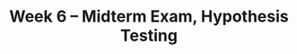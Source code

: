 ---
    title: Week 6 – Midterm Exam, Hypothesis Testing
    weekNumber: 6
    days:
      - date: 2022-2-7
        events:
          "**LEC 15**{: .label .label-lecture } [Hypothesis Testing](http://datahub.ucsd.edu/user-redirect/git-sync?repo=https://github.com/dsc-courses/dsc10-2022-wi&subPath=lectures/lec15/lecture.ipynb) [🎥](https://www.youtube.com/playlist?list=PLDNbnocpJUhb5cDzt-Ukg7LnymIlDSX_N)":
            "[Note 21](https://notes.dsc10.com/05-hypothesis_testing/1_hypothesis_tests.html)"
                
          "**DIS 5**{: .label .label-disc } [Midterm Review](http://datahub.ucsd.edu/user-redirect/git-sync?repo=https://github.com/dsc-courses/dsc10-2022-wi&subPath=discussions/05-midterm_review/) [🎥](https://www.youtube.com/playlist?list=PLDNbnocpJUhY0LQfu6y8GfJ0Gh3NieVWZ)":
      - date: 2022-2-9
        events:
          
          "**Exam**{: .label .label-exam } **Midterm Exam (remote, during class)**":
      - date: 2022-2-11
        events:
          "**LEC 16**{: .label .label-lecture } [Hypothesis Testing, Continued](http://datahub.ucsd.edu/user-redirect/git-sync?repo=https://github.com/dsc-courses/dsc10-2022-wi&subPath=lectures/lec16/lecture.ipynb)":
            "[Note 21](https://notes.dsc10.com/05-hypothesis_testing/1_hypothesis_tests.html)"
      - date: 2022-2-12
        events:
          "**PROJ**{: .label .label-proj } **[Midterm Project (due 2/12)](http://datahub.ucsd.edu/user-redirect/git-sync?repo=https://github.com/dsc-courses/dsc10-2022-wi&subPath=projects/midterm_project/project.ipynb)** ([find a partner](https://docs.google.com/spreadsheets/d/1m5eDcFdYTQq5bu9VRYINZBFgckCyJEOXZFZGZ9bQqKY/edit#gid=0)) ([pair programming](../pair-programming))":
---